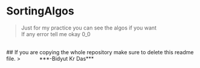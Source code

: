 # SortingAlgos

> Just for my practice you can see the algos if you want
> </br>
> If any error tell me okay 0_0
</br>
## If you are copying the whole repository make sure to delete this readme file.
> &emsp;&emsp;&emsp; ***-Bidyut Kr Das***
